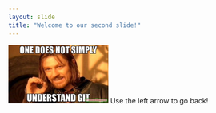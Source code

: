 ```yaml
---
layout: slide
title: "Welcome to our second slide!"
---
```

<img src="/_posts/github.jpg" width="200">
Use the left arrow to go back!
